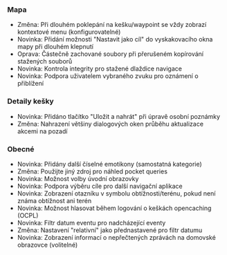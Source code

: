 ### Mapa
- Změna: Při dlouhém poklepání na kešku/waypoint se vždy zobrazí kontextové menu (konfigurovatelné)
- Novinka: Přidání možnosti "Nastavit jako cíl" do vyskakovacího okna mapy při dlouhém klepnutí
- Oprava: Částečně zachované soubory při přerušeném kopírování stažených souborů
- Novinka: Kontrola integrity pro stažené dlaždice navigace
- Novinka: Podpora uživatelem vybraného zvuku pro oznámení o přiblížení

### Detaily kešky
- Novinka: Přidáno tlačítko "Uložit a nahrát" při úpravě osobní poznámky
- Změna: Nahrazení většiny dialogových oken průběhu aktualizace akcemi na pozadí

### Obecné
- Novinka: Přidány další číselné emotikony (samostatná kategorie)
- Změna: Použijte jiný zdroj pro náhled pocket queries
- Novinka: Možnost volby úvodní obrazovky
- Novinka: Podpora výběru cíle pro další navigační aplikace
- Novinka: Zobrazení otazníku v symbolu obtížnosti/terénu, pokud není známa obtížnost ani terén
- Novinka: Možnost hlasovat během logování o keškách opencaching (OCPL)
- Novinka: Filtr datum eventu pro nadcházející eventy
- Změna: Nastavení "relativní" jako přednastavené pro filtr datumu
- Novinka: Zobrazení informací o nepřečtených zprávách na domovské obrazovce (volitelné)
